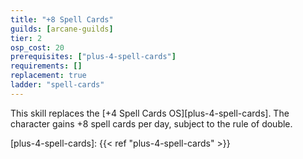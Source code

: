```yaml
---
title: "+8 Spell Cards"
guilds: [arcane-guilds]
tier: 2
osp_cost: 20
prerequisites: ["plus-4-spell-cards"]
requirements: []
replacement: true
ladder: "spell-cards"
---
```

This skill replaces the [+4 Spell Cards OS][plus-4-spell-cards]. The character gains +8 spell cards per day, subject to the rule of double.

[plus-4-spell-cards]: {{< ref "plus-4-spell-cards" >}}